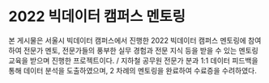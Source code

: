 # 2022 빅데이터 캠퍼스 멘토링

본 게시물은 서울시 빅데이터 캠퍼스에서 진행한 2022 빅데이터 캠퍼스 멘토링에 참여하여 전문가 멘토, 전문가들의 풍부한 실무 경험과 전문 지식 등을 받을 수 있는 멘토링 교육을 받으며 진행한 프로젝트이다. /
지하철 공무원 전문가 분과 1:1 데이터 피드백을 통해 데이터 분석을 도출하였으며, 2 차례의 멘토링을 완료하여 수료증을 수려하였다.


